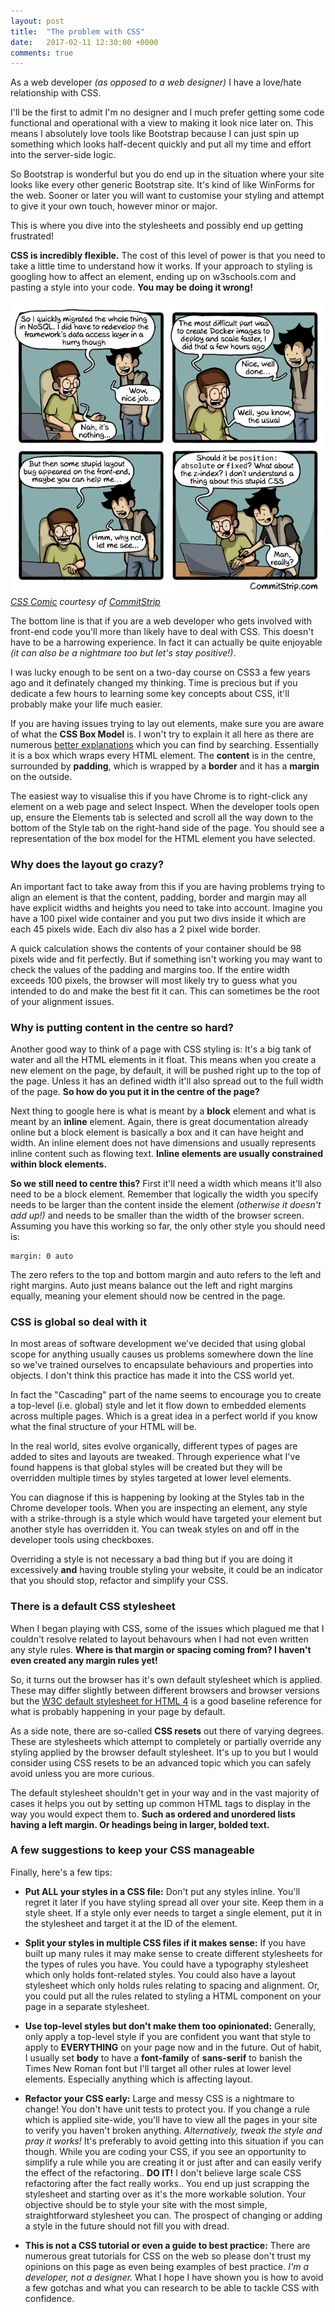 ```yaml
---
layout: post
title:  "The problem with CSS"
date:   2017-02-11 12:30:00 +0000
comments: true
---
```


As a web developer *(as opposed to a web designer)* I have a love/hate relationship with CSS.

I'll be the first to admit I'm no designer and I much prefer getting some code functional and operational with a view to making it look
nice later on. This means I absolutely love tools like Bootstrap because I can just spin up something which looks half-decent quickly
and put all my time and effort into the server-side logic.

So Bootstrap is wonderful but you do end up in the situation where your site looks like every other generic Bootstrap site. It's kind of like
WinForms for the web. Sooner or later you will want to customise your styling and attempt to give it your own touch, however minor or major.

This is where you dive into the stylesheets and possibly end up getting frustrated! 

**CSS is incredibly flexible.** The cost of this level of power is that you need to take a little time to understand how it works. If your approach
to styling is googling how to affect an element, ending up on w3schools.com and pasting a style into your code. **You may be doing it wrong!**

![CSS Joke by CommitStrip](/images/commitstrip-css-joke.jpg)
*[CSS Comic](http://www.commitstrip.com/en/2014/09/26/the-worst-issues-are-not-always-where-you-would-expect-them/) courtesy
of [CommitStrip](http://www.commitstrip.com)*

The bottom line is that if you are a web developer who gets involved with front-end code you'll more than likely have to deal with CSS.
This doesn't have to be a harrowing experience. In fact it can actually be quite enjoyable *(it can also be a nightmare too but let's stay
positive!)*.

I was lucky enough to be sent on a two-day course on CSS3 a few years ago and it definately changed my thinking. Time is precious
but if you dedicate a few hours to learning some key concepts about CSS, it'll probably make your life much easier.

If you are having issues trying to lay out elements, make sure you are aware of what the **CSS Box Model** is. I won't try to explain it
all here as there are numerous [better explanations](http://www.w3schools.com/css/css_boxmodel.asp) which you can find by searching.
Essentially it is a box which wraps every HTML element. The **content** is in the centre, surrounded by **padding**, which is wrapped by a **border** and
it has a **margin** on the outside.

The easiest way to visualise this if you have Chrome is to right-click any element on a web page and select Inspect. When the developer tools open
up, ensure the Elements tab is selected and scroll all the way down to the bottom of the Style tab on the right-hand side of the page. You should see
a representation of the box model for the HTML element you have selected.

### Why does the layout go crazy?

An important fact to take away from this if you are having problems trying to align an element is that the content, padding, border and margin may
all have explicit widths and heights you need to take into account. Imagine you have a 100 pixel wide container and you put two divs inside it which are
each 45 pixels wide. Each div also has a 2 pixel wide border.

A quick calculation shows the contents of your container should be 98 pixels wide and fit perfectly. But if something isn't working you may want to check
the values of the padding and margins too. If the entire width exceeds 100 pixels, the browser will most likely try to guess what you intended to do and make
the best fit it can. This can sometimes be the root of your alignment issues.

### Why is putting content in the centre so hard?

Another good way to think of a page with CSS styling is: It's a big tank of water and all the HTML elements in it float. This means when you create
a new element on the page, by default, it will be pushed right up to the top of the page. Unless it has an defined width it'll also spread out to
the full width of the page. **So how do you put it in the centre of the page?**

Next thing to google here is what is meant by a **block** element and what is meant by an **inline** element. Again, there is great documentation
already online but a block element is basically a box and it can have height and width. An inline element does not have dimensions and usually represents
inline content such as flowing text. **Inline elements are usually constrained within block elements.**

**So we still need to centre this?** First it'll need a width which means it'll also need to be a block element. Remember that logically the width you specify
needs to be larger than the content inside the element *(otherwise it doesn't add up!)* and needs to be smaller than the width of the browser screen. Assuming
you have this working so far, the only other style you should need is:

```
margin: 0 auto
```

The zero refers to the top and bottom margin and auto refers to the left and right margins. Auto just means balance out the left and right margins equally,
meaning your element should now be centred in the page.

### CSS is global so deal with it

In most areas of software development we've decided that using global scope for anything usually causes us problems somewhere down the line so we've
trained ourselves to encapsulate behaviours and properties into objects. I don't think this practice has made it into the CSS world yet.

In fact the "Cascading" part of the name seems to encourage you to create a top-level (i.e. global) style and let it flow down to embedded elements across multiple pages.
Which is a great idea in a perfect world if you know what the final structure of your HTML will be.

In the real world, sites evolve organically, different types of pages are added to sites and layouts are tweaked. Through experience what I've found happens is that
global styles will be created but they will be overridden multiple times by styles targeted at lower level elements.

You can diagnose if this is happening by looking at the Styles tab in the Chrome developer tools. When you are inspecting an element, any style with a strike-through
is a style which would have targeted your element but another style has overridden it. You can tweak styles on and off in the developer tools using checkboxes.

Overriding a style is not necessary a bad thing but if you are doing it excessively **and** having trouble styling your website, it could be an indicator that you
should stop, refactor and simplify your CSS.

### There is a default CSS stylesheet

When I began playing with CSS, some of the issues which plagued me that I couldn't resolve related to layout behavours when I had not even written any style rules.
**Where is that margin or spacing coming from? I haven't even created any margin rules yet!**

So, it turns out the browser has it's own default stylesheet which is applied. These may differ slightly between different browsers and browser versions but
the [W3C default stylesheet for HTML 4](https://www.w3.org/TR/CSS2/sample.html) is a good baseline reference for what is probably happening in your page by default.

As a side note, there are so-called **CSS resets** out there of varying degrees. These are stylesheets which attempt to completely or partially override any styling applied by the browser
default stylesheet. It's up to you but I would consider using CSS resets to be an advanced topic which you can safely avoid unless you are more curious.

The default stylesheet shouldn't get in your way and in the vast majority of cases it helps you out by setting up common HTML tags to display in the way you would expect them to.
**Such as ordered and unordered lists having a left margin. Or headings being in larger, bolded text.**

### A few suggestions to keep your CSS manageable

Finally, here's a few tips:

- **Put ALL your styles in a CSS file:** Don't put any styles inline. You'll regret it later if you have styling spread all over your site. Keep them in a style sheet.
If a style only ever needs to target a single element, put it in the stylesheet and target it at the ID of the element.

- **Split your styles in multiple CSS files if it makes sense:** If you have built up many rules it may make sense to create different stylesheets for the types of rules
you have. You could have a typography stylesheet which only holds font-related styles. You could also have a layout stylesheet which only holds rules relating to spacing and alignment.
Or, you could put all the rules related to styling a HTML component on your page in a separate stylesheet.

- **Use top-level styles but don't make them too opinionated:** Generally, only apply a top-level style if you are confident you want that style to apply to **EVERYTHING** on your page now
and in the future. Out of habit, I usually set **body** to have a **font-family** of **sans-serif** to banish the Times New Roman font but I'll target all other rules at lower level elements. Especially
anything which is affecting layout.

- **Refactor your CSS early:** Large and messy CSS is a nightmare to change! You don't have unit tests to protect you. If you change a rule which is applied site-wide, you'll have to view all the pages
in your site to verify you haven't broken anything. *Alternatively, tweak the style and pray it works!* It's preferably to avoid getting into this situation if you can though. While you are coding
your CSS, if you see an opportunity to simplify a rule while you are creating it or just after and can easily verify the effect of the refactoring.. **DO IT!** I don't believe large scale CSS refactoring
after the fact really works.. You end up just scrapping the stylesheet and starting over as it's the more workable solution. Your objective should be to style your site with the most simple,
straightforward stylesheet you can. The prospect of changing or adding a style in the future should not fill you with dread.

- **This is not a CSS tutorial or even a guide to best practice:** There are numerous great tutorials for CSS on the web so please don't trust my opinions on this page as even being examples
of best practice. *I'm a developer, not a designer.* What I hope I have shown you is how to avoid a few gotchas and what you can research to be able to tackle CSS with confidence. 
